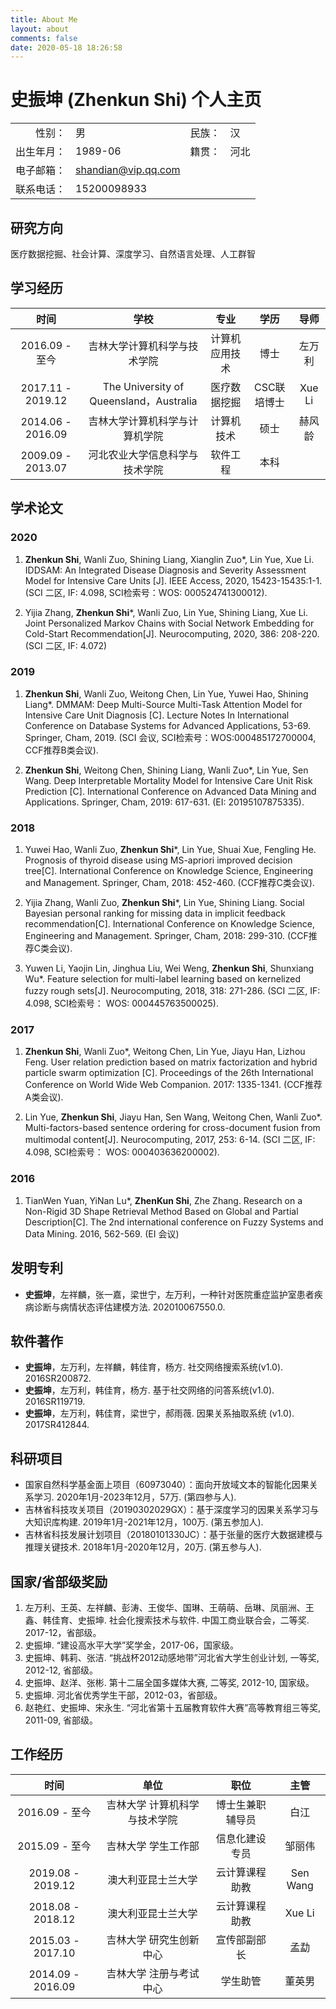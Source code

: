 ```yaml
---
title: About Me
layout: about
comments: false
date: 2020-05-18 18:26:58
---
```


# 史振坤 (Zhenkun Shi) 个人主页

| | | | | 
|-----:|:-----|-----:|:-----|
|性别：|男|民族：|汉|
|出生年月：|1989-06|籍贯：|河北|
|电子邮箱：|shandian@vip.qq.com|
|联系电话：|15200098933|


## 研究方向

医疗数据挖掘、社会计算、深度学习、自然语言处理、人工群智
<br/>


## 学习经历


|时间|学校|专业|学历|导师
|:---------:|:--------------:|:--------------:|:--------------:|:--------------:|
|2016.09 - 至今|吉林大学计算机科学与技术学院|计算机应用技术|博士|左万利
|2017.11 - 2019.12|The University of Queensland，Australia|医疗数据挖掘|CSC联培博士| Xue Li
|2014.06 - 2016.09|吉林大学计算机科学与计算机学院|计算机技术|硕士|赫风龄
|2009.09 - 2013.07|河北农业大学信息科学与技术学院|软件工程|本科|


## 学术论文

### 2020
1. **Zhenkun Shi**, Wanli Zuo, Shining Liang, Xianglin Zuo*, Lin Yue, Xue Li. IDDSAM: An Integrated Disease Diagnosis and Severity Assessment Model for Intensive Care Units [J]. IEEE Access, 2020, 15423-15435:1-1. (SCI 二区, IF: 4.098, SCI检索号：WOS: 000524741300012).

2. Yijia Zhang, **Zhenkun Shi***, Wanli Zuo, Lin Yue, Shining Liang, Xue Li. Joint Personalized Markov Chains with Social Network Embedding for Cold-Start Recommendation[J]. Neurocomputing, 2020, 386: 208-220. (SCI 二区, IF: 4.072)

### 2019

1. **Zhenkun Shi**, Wanli Zuo, Weitong Chen, Lin Yue, Yuwei Hao, Shining Liang*. DMMAM: Deep Multi-Source Multi-Task Attention Model for Intensive Care Unit Diagnosis [C]. Lecture Notes In International Conference on Database Systems for Advanced Applications, 53-69. Springer, Cham, 2019. (SCI 会议, SCI检索号：WOS:000485172700004, CCF推荐B类会议).

2. **Zhenkun Shi**, Weitong Chen, Shining Liang, Wanli Zuo*, Lin Yue, Sen Wang. Deep Interpretable Mortality Model for Intensive Care Unit Risk Prediction [C]. International Conference on Advanced Data Mining and Applications. Springer, Cham, 2019: 617-631. (EI: 20195107875335).


### 2018

1. Yuwei Hao, Wanli Zuo, **Zhenkun Shi***, Lin Yue, Shuai Xue, Fengling He. Prognosis of thyroid disease using MS-apriori improved decision tree[C]. International Conference on Knowledge Science, Engineering and Management. Springer, Cham, 2018: 452-460. (CCF推荐C类会议).

2. Yijia Zhang, Wanli Zuo, **Zhenkun Shi***, Lin Yue, Shining Liang. Social Bayesian personal ranking for missing data in implicit feedback recommendation[C]. International Conference on Knowledge Science, Engineering and Management. Springer, Cham, 2018: 299-310. (CCF推荐C类会议).

3. Yuwen Li, Yaojin Lin, Jinghua Liu, Wei Weng, **Zhenkun Shi**, Shunxiang Wu*. Feature selection for multi-label learning based on kernelized fuzzy rough sets[J]. Neurocomputing, 2018, 318: 271-286. (SCI 二区, IF: 4.098, SCI检索号： WOS: 000445763500025).


### 2017

1. **Zhenkun Shi**, Wanli Zuo*, Weitong Chen, Lin Yue, Jiayu Han, Lizhou Feng. User relation prediction based on matrix factorization and hybrid particle swarm optimization [C]. Proceedings of the 26th International Conference on World Wide Web Companion. 2017: 1335-1341. (CCF推荐A类会议).

2. Lin Yue, **Zhenkun Shi**, Jiayu Han, Sen Wang, Weitong Chen, Wanli Zuo*. Multi-factors-based sentence ordering for cross-document fusion from multimodal content[J]. Neurocomputing, 2017, 253: 6-14. (SCI 二区, IF: 4.098, SCI检索号： WOS: 000403636200002).

### 2016

1. TianWen Yuan, YiNan Lu*, **ZhenKun Shi**, Zhe Zhang. Research on a Non-Rigid 3D Shape Retrieval Method Based on Global and Partial Description[C]. The 2nd international conference on Fuzzy Systems and Data Mining. 2016, 562-569. (EI 会议)


## 发明专利

* **史振坤**，左祥麟，张一嘉，梁世宁，左万利，一种针对医院重症监护室患者疾病诊断与病情状态评估建模方法. 202010067550.0.

## 软件著作

* **史振坤**，左万利，左祥麟，韩佳育，杨方. 社交网络搜索系统(v1.0). 2016SR200872.
* **史振坤**，左万利，韩佳育，杨方. 基于社交网络的问答系统(v1.0). 2016SR119719.
* **史振坤**，左万利，韩佳育，梁世宁，郝雨薇. 因果关系抽取系统 (v1.0). 2017SR412844.

## 科研项目

* 国家自然科学基金面上项目（60973040）：面向开放域文本的智能化因果关系学习. 2020年1月-2023年12月，57万. (第四参与人).
* 吉林省科技攻关项目（20190302029GX）：基于深度学习的因果关系学习与大知识库构建. 2019年1月-2021年12月，100万. (第五参加人).
* 吉林省科技发展计划项目（20180101330JC）：基于张量的医疗大数据建模与推理关键技术. 2018年1月-2020年12月，20万. (第五参与人).

## 国家/省部级奖励

1. 左万利、王英、左祥麟、彭涛、王俊华、国琳、王萌萌、岳琳、凤丽洲、王鑫、韩佳育、史振坤. 社会化搜索技术与软件. 中国工商业联合会，二等奖. 2017-12，省部级。
2. 史振坤. “建设高水平大学”奖学金，2017-06，国家级。
3. 史振坤、韩莉、张洁. “挑战杯2012动感地带”河北省大学生创业计划, 一等奖, 2012-12, 省部级。
4. 史振坤、赵洋、张彬. 第十二届全国多媒体大赛, 二等奖, 2012-10, 国家级。
5. 史振坤. 河北省优秀学生干部，2012-03，省部级。
5. 赵艳红、史振坤、宋永生. “河北省第十五届教育软件大赛”高等教育组三等奖, 2011-09, 省部级。

## 工作经历

|时间|单位|职位|主管|
|:---------:|:--------------:|:--------------:|:--------------:|
|2016.09 - 至今|吉林大学 计算机科学与技术学院|博士生兼职辅导员|白江|
|2015.09 - 至今|吉林大学 学生工作部|信息化建设专员|邹丽伟|
|2019.08 - 2019.12|澳大利亚昆士兰大学|云计算课程 助教|Sen Wang|
|2018.08 - 2018.12|澳大利亚昆士兰大学|云计算课程 助教|Xue Li|
|2015.03 - 2017.10|吉林大学 研究生创新中心|宣传部副部长|孟勐|
|2014.09 - 2016.09|吉林大学 注册与考试中心|学生助管|董英男|




